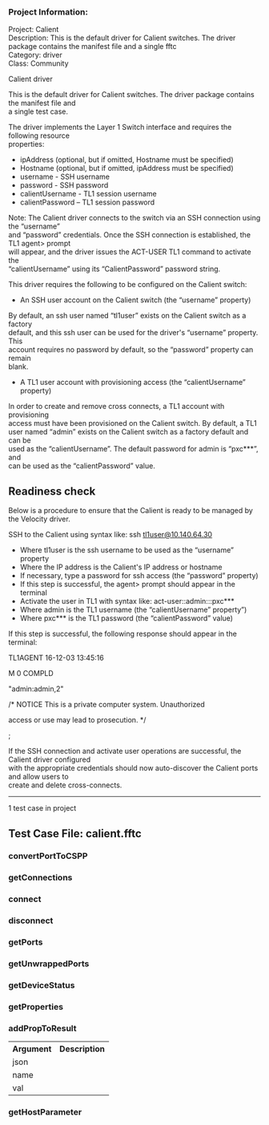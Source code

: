 ### Project Information:
Project: Calient  
Description: This is the default driver for Calient switches. The driver package contains the manifest file and a single fftc  
Category: driver  
Class: Community  
  
Calient driver  
  
This is the default driver for Calient switches. The driver package contains the manifest file and  
a single test case.  
  
The driver implements the Layer 1 Switch interface and requires the following resource  
properties:  
* ipAddress (optional, but if omitted, Hostname must be specified)  
* Hostname (optional, but if omitted, ipAddress must be specified)  
* username - SSH username  
* password - SSH password  
* calientUsername - TL1 session username  
* calientPassword – TL1 session password  
  
Note: The Calient driver connects to the switch via an SSH connection using the “username”  
and “password” credentials. Once the SSH connection is established, the TL1 agent> prompt  
will appear, and the driver issues the ACT-USER TL1 command to activate the  
“calientUsername” using its “CalientPassword” password string.  
  
This driver requires the following to be configured on the Calient switch:  
* An SSH user account on the Calient switch (the “username” property)  
  
By default, an ssh user named “tl1user” exists on the Calient switch as a factory  
default, and this ssh user can be used for the driver's “username” property. This  
account requires no password by default, so the “password” property can remain  
blank.  
* A TL1 user account with provisioning access (the “calientUsername” property)  
  
In order to create and remove cross connects, a TL1 account with provisioning  
access must have been provisioned on the Calient switch. By default, a TL1  
user named “admin” exists on the Calient switch as a factory default and can be  
used as the “calientUsername”. The default password for admin is “pxc***”, and  
can be used as the “calientPassword” value.  
  
## Readiness check  
Below is a procedure to ensure that the Calient is ready to be managed by the Velocity driver.  
  
SSH to the Calient using syntax like: ssh tl1user@10.140.64.30  
* Where tl1user is the ssh username to be used as the “username” property  
* Where the IP address is the Calient's IP address or hostname  
* If necessary, type a password for ssh access (the “password” property)  
* If this step is successful, the agent> prompt should appear in the terminal  
* Activate the user in TL1 with syntax like: act-user::admin:::pxc***  
* Where admin is the TL1 username (the “calientUsername” property”)  
* Where pxc*** is the TL1 password (the “calientPassword” value)  
  
If this step is successful, the following response should appear in the terminal:  
  
 TL1AGENT 16-12-03 13:45:16  
  
M 0 COMPLD  
  
 "admin:admin,2"  
  
 /* NOTICE This is a private computer system. Unauthorized  
  
access or use may lead to prosecution. */  
  
;  
  
If the SSH connection and activate user operations are successful, the Calient driver configured  
with the appropriate credentials should now auto-discover the Calient ports and allow users to  
create and delete cross-connects.  

 ----
1 test case in project
## Test Case File: calient.fftc
### convertPortToCSPP
### getConnections
### connect
### disconnect
### getPorts
### getUnwrappedPorts
### getDeviceStatus
### getProperties
### addPropToResult
<table><tr><th>Argument</th><th>Description</th></tr>
<tr><td>json</td><tr></tr>
<tr><td>name</td><tr></tr>
<tr><td>val</td><tr></tr></table>

### getHostParameter